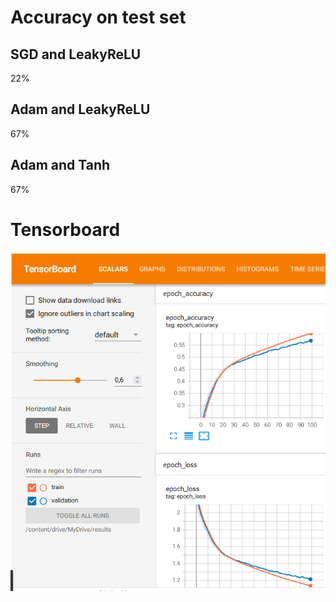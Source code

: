# Accuracy on test set

## SGD and LeakyReLU
22%

## Adam and LeakyReLU
67%

## Adam and Tanh
67%

# Tensorboard
![plot](./tensorboard.png)
